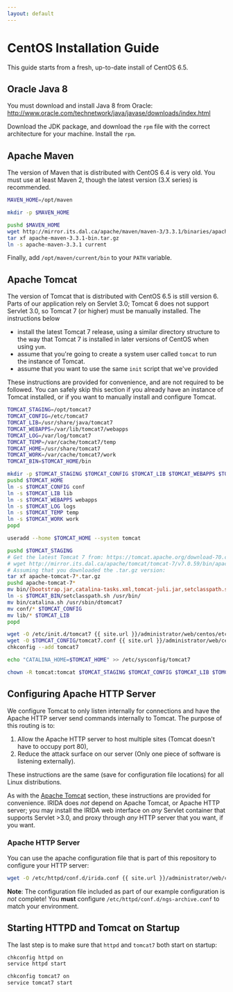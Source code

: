 ```yaml
---
layout: default
---
```


CentOS Installation Guide
=========================
This guide starts from a fresh, up-to-date install of CentOS 6.5.

Oracle Java 8
-------------
You must download and install Java 8 from Oracle: http://www.oracle.com/technetwork/java/javase/downloads/index.html

Download the JDK package, and download the `rpm` file with the correct architecture for your machine. Install the `rpm`.

Apache Maven
------------
The version of Maven that is distributed with CentOS 6.4 is very old. You must use at least Maven 2, though the latest version (3.X series) is recommended.

```bash
MAVEN_HOME=/opt/maven

mkdir -p $MAVEN_HOME

pushd $MAVEN_HOME
wget http://mirror.its.dal.ca/apache/maven/maven-3/3.3.1/binaries/apache-maven-3.3.1-bin.tar.gz
tar xf apache-maven-3.3.1-bin.tar.gz
ln -s apache-maven-3.3.1 current
```

Finally, add `/opt/maven/current/bin` to your `PATH` variable.

Apache Tomcat
-------------
The version of Tomcat that is distributed with CentOS 6.5 is still version 6. Parts of our application rely on Servlet 3.0; Tomcat 6 does not support Servlet 3.0, so Tomcat 7 (or higher) must be manually installed. The instructions below

* install the latest Tomcat 7 release, using a similar directory structure to the way that Tomcat 7 is installed in later versions of CentOS when using `yum`.
* assume that you're going to create a system user called `tomcat` to run the instance of Tomcat.
* assume that you want to use the same `init` script that we've provided

These instructions are provided for convenience, and are not required to be followed. You can safely skip this section if you already have an instance of Tomcat installed, or if you want to manually install and configure Tomcat.

```bash
TOMCAT_STAGING=/opt/tomcat7
TOMCAT_CONFIG=/etc/tomcat7
TOMCAT_LIB=/usr/share/java/tomcat7
TOMCAT_WEBAPPS=/var/lib/tomcat7/webapps
TOMCAT_LOG=/var/log/tomcat7
TOMCAT_TEMP=/var/cache/tomcat7/temp
TOMCAT_HOME=/usr/share/tomcat7
TOMCAT_WORK=/var/cache/tomcat7/work
TOMCAT_BIN=$TOMCAT_HOME/bin

mkdir -p $TOMCAT_STAGING $TOMCAT_CONFIG $TOMCAT_LIB $TOMCAT_WEBAPPS $TOMCAT_HOME $TOMCAT_LOG $TOMCAT_TEMP $TOMCAT_WORK $TOMCAT_BIN
pushd $TOMCAT_HOME
ln -s $TOMCAT_CONFIG conf
ln -s $TOMCAT_LIB lib
ln -s $TOMCAT_WEBAPPS webapps
ln -s $TOMCAT_LOG logs
ln -s $TOMCAT_TEMP temp
ln -s $TOMCAT_WORK work
popd

useradd --home $TOMCAT_HOME --system tomcat

pushd $TOMCAT_STAGING
# Get the latest Tomcat 7 from: https://tomcat.apache.org/download-70.cgi (or uncomment the line below)
# wget http://mirror.its.dal.ca/apache/tomcat/tomcat-7/v7.0.59/bin/apache-tomcat-7.0.59.tar.gz
# Assuming that you downloaded the .tar.gz version:
tar xf apache-tomcat-7*.tar.gz
pushd apache-tomcat-7*
mv bin/{bootstrap.jar,catalina-tasks.xml,tomcat-juli.jar,setclasspath.sh} $TOMCAT_BIN
ln -s $TOMCAT_BIN/setclasspath.sh /usr/bin/
mv bin/catalina.sh /usr/sbin/dtomcat7
mv conf/* $TOMCAT_CONFIG
mv lib/* $TOMCAT_LIB
popd

wget -O /etc/init.d/tomcat7 {{ site.url }}/administrator/web/centos/etc/init.d/tomcat7
wget -O $TOMCAT_CONFIG/tomcat7.conf {{ site.url }}/administrator/web/centos/tomcat7/tomcat7.conf
chkconfig --add tomcat7

echo "CATALINA_HOME=$TOMCAT_HOME" >> /etc/sysconfig/tomcat7

chown -R tomcat:tomcat $TOMCAT_STAGING $TOMCAT_CONFIG $TOMCAT_LIB $TOMCAT_WEBAPPS $TOMCAT_HOME $TOMCAT_LOG $TOMCAT_TEMP $TOMCAT_WORK $TOMCAT_BIN
```

Configuring Apache HTTP Server
------------------------------
We configure Tomcat to only listen internally for connections and have the Apache HTTP server send commands internally to Tomcat. The purpose of this routing is to:

1. Allow the Apache HTTP server to host multiple sites (Tomcat doesn't have to occupy port 80),
2. Reduce the attack surface on our server (Only one piece of software is listening externally).

These instructions are the same (save for configuration file locations) for all Linux distributions.

As with the [Apache Tomcat](#apache-tomcat) section, these instructions are provided for convenience. IRIDA does *not* depend on Apache Tomcat, or Apache HTTP server; you may install the IRIDA web interface on *any* Servlet container that supports Servlet >3.0, and proxy through *any* HTTP server that you want, if you want.

### Apache HTTP Server
You can use the apache configuration file that is part of this repository to configure your HTTP server:

```bash
wget -O /etc/httpd/conf.d/irida.conf {{ site.url }}/administrator/web/centos/
```

**Note**: The configuration file included as part of our example configuration is *not* complete! You **must** configure `/etc/httpd/conf.d/ngs-archive.conf` to match your environment.

Starting HTTPD and Tomcat on Startup
------------------------------------
The last step is to make sure that `httpd` and `tomcat7` both start on startup:

```bash
chkconfig httpd on
service httpd start

chkconfig tomcat7 on
service tomcat7 start
```
